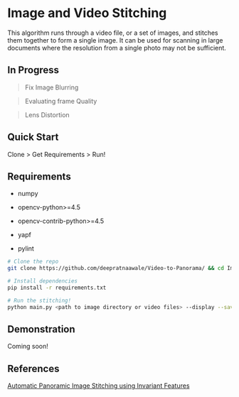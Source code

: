 # Image and Video Stitching
This algorithm runs through a video file, or a set of images, and stitches them together to form a single image. It can be
used for scanning in large documents where the resolution from a single photo may not be sufficient. 

## In Progress
> Fix Image Blurring

> Evaluating frame Quality

> Lens Distortion

## Quick Start
Clone > Get Requirements > Run!

## Requirements
* numpy

* opencv-python>=4.5

* opencv-contrib-python>=4.5

* yapf

* pylint

```bash
# Clone the repo
git clone https://github.com/deepratnaawale/Video-to-Panorama/ && cd ImageStitching

# Install dependencies
pip install -r requirements.txt

# Run the stitching!
python main.py <path to image directory or video files> --display --save
```

## Demonstration
Coming soon!

## References
[Automatic Panoramic Image Stitching using Invariant Features](https://www.cs.bath.ac.uk/brown/papers/ijcv2007.pdf)
